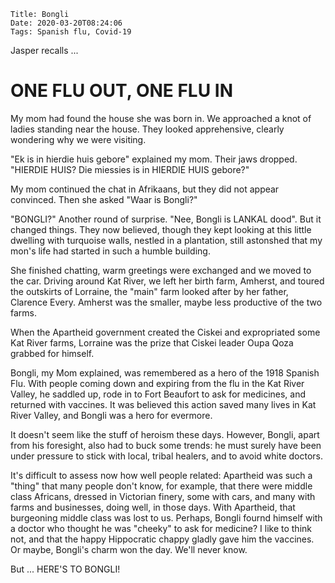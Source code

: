     Title: Bongli
    Date: 2020-03-20T08:24:06
    Tags: Spanish flu, Covid-19

Jasper recalls ...

# ONE FLU OUT, ONE FLU IN

My mom had found the house she was born in. We approached a knot of ladies standing near the house. They looked apprehensive, clearly wondering why we were visiting.

"Ek is in hierdie huis gebore" explained my mom. Their jaws dropped. "HIERDIE HUIS? Die miessies is in HIERDIE HUIS gebore?"

My mom continued the chat in Afrikaans, but they did not appear convinced.  Then she asked "Waar is Bongli?"

"BONGLI?" Another round of surprise.  "Nee, Bongli is LANKAL dood". But it changed things. They now believed, though they kept looking at this little dwelling with turquoise walls, nestled in a plantation, still astonshed that my mon's life had started in such a humble building.

<!-- more -->

She finished chatting, warm greetings were exchanged and we moved to the car.  Driving around Kat River, we left her birth farm, Amherst, and toured the outskirts of Lorraine, the "main" farm looked after by her father, Clarence Every. Amherst was the smaller, maybe less productive of the two farms.

When the Apartheid government created the Ciskei and expropriated some Kat River farms, Lorraine was the prize that Ciskei leader Oupa Qoza grabbed for himself.

Bongli, my Mom explained, was remembered as a hero of the 1918 Spanish Flu. With people coming down and expiring from the flu in the Kat River Valley, he saddled up, rode in to Fort Beaufort to ask for medicines, and returned with vaccines. It was believed this action saved many lives in Kat River Valley, and Bongli was a hero for evermore.

It doesn't seem like the stuff of heroism these days. However, Bongli, apart from his foresight, also had to buck some trends: he must surely have been under pressure to stick with local, tribal healers, and to avoid white doctors. 

It's difficult to assess now how well people related: Apartheid was such a "thing" that many people don't know, for example, that there were middle class Africans, dressed in Victorian finery, some with cars, and many with farms and businesses, doing well, in those days. With Apartheid, that burgeoning middle class was lost to us. Perhaps, Bongli fournd himself with a doctor who thought he was "cheeky" to ask for medicine? I like to think not, and that the happy Hippocratic chappy gladly gave him the vaccines. Or maybe, Bongli's charm won the day. We'll never know. 

But ... HERE'S TO BONGLI!


